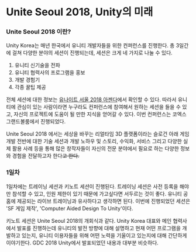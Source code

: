 <!-- TITLE: Unite 2018 -->
<!-- SUBTITLE: 휴학충의 Unite 2018 후기 -->

# Unite Seoul 2018, Unity의 미래
### Unite Seoul 2018 이란?
Unity Korea는 매년 한국에서 유니티 개발자들을 위한 컨퍼런스를 진행한다. 총 3일간에 걸쳐 다양한 분야의 세션이 진행되는데, 세션은 크게 네 가지로 나눌 수 있다.
1. 유니티 신기술을 전파
2. 유니티 협력사의 프로그램을 홍보
3. 개발 경험기
4. 각종 꿀팁 제공

전체 세션에 대한 정보는 [유나이트 서울 2018 아젠다](https://www.uniteseoul.com/2018/agenda.aspx)에서 확인할 수 있다.
따라서 유니티에 관심이 있는 사람이라면 누구라도 컨퍼런스에 참여해서 원하는 세션을 들을 수 있고, 자신의 프로젝트에 도움이 될 만한 지식을 얻어갈 수 있다.
이번 컨퍼런스는 코엑스 그랜드볼룸에서 진행되었다.

Unite Seoul 2018 에서는 세상을 바꾸는 리얼타임 3D 플랫폼이라는 슬로건 아래 
게임 개발 전반에 대한 기술 세션과 개발 노하우 및 스토리, 수익화, 서비스 그리고 다양한 실제 활용 사례 등을 통해
많은 창작자들이 자신의 전문 분야에서 필요로 하는 다양한 정보와 경험을 전달하고자 한다~~고 한다.~~

### 1일차
1일차에는 트레이닝 세션과 키노트 세션이 진행된다.
트레이닝 세션은 사전 등록을 해야만 참석할 수 있고, 인원 제한이 있기 때문에 가고싶다면 서두르는 것이 좋다.
유니티 공홈에 제공되는 라이브 트레이닝과 유사하다고 생각하면 된다.
이번에 진행되었던 세션은 'SF 게임 제작', 'Computer Aided Design To Unity'이다.

키노트 세션은 Unite Seoul 2018의 개회식과 같다.
Unity Korea 대표와 메인 협력사에서 발표를 진행하는데 유니티의 발전 방향에 대해 설명하고 현재 어떤 프로그램을 개발하고 있는지, 유니티 이용자들을 위해 어떤 노력을 기울이고 있는지에 대해 간단하게 이야기한다.
GDC 2018 Unity에서 발표되었던 내용과 대부분 비슷하다.